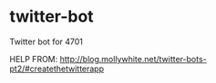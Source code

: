 # twitter-bot
Twitter bot for 4701

HELP FROM:
http://blog.mollywhite.net/twitter-bots-pt2/#createthetwitterapp